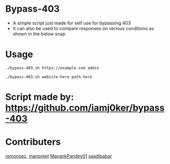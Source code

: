 # Bypass-403
- A simple script just made for self use for bypassing 403
- It can also be used to compare responses on verious conditions as shown in the below snap

# Usage
`./bypass-403.sh https://example.com admin`

`./bypass-403.sh website-here path-here`

# Script made by: https://github.com/iamj0ker/bypass-403  
  
# Contributers
  [remonsec](https://github.com/remonsec),
  [manpreet](https://github.com/manpreet406)
  [MayankPandey01](https://github.com/MayankPandey01)
  [saadibabar](https://github.com/saadibabar)
